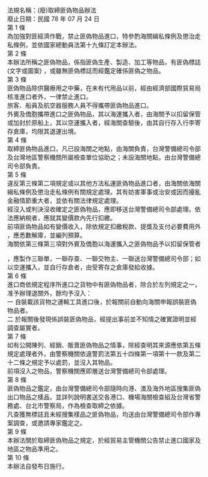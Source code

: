 法規名稱：(廢)取締匪偽物品辦法  
廢止日期：民國 78 年 07 月 24 日  
第 1 條  
為加強對匪經濟作戰，禁止匪偽物品進口，特參酌海關緝私條例及懲治走  
私條例，並依國家總動員法第十九條訂定本辦法。  
第 2 條  
本辦法所稱之匪偽物品，係指匪偽生產、製造、加工等物品，有匪偽標誌  
(文字或圖案) ，或雖無匪偽標誌而經鑑定確係匪偽之物品。  
第 3 條  
匪偽物品除供醫療用之中藥，在未有代用品以前，經由經濟部國際貿易局  
核准進口者外，一律禁止進口。  
旅客、船員及航空器服務人員不得攜帶匪偽物品進口。  
外賓及僑胞攜帶進口之匪偽物品，其以海運攜入者，由海關予以扣留保管  
或加封於原船上，其以空運攜入者，經海關查驗後，由其自行存入行李寄  
存倉庫，均限其退運出境。  
第 4 條  
取締匪偽物品進口，凡已設海關之地點，由海關負責，台灣警備總司令部  
及台灣地區警察機關所屬檢查單位協助之；未設海關地點，由台灣警備總  
司令部負責。  
第 5 條  
違反第三條第二項規定或以其他方法私運匪偽物品進口者，由海關依海關  
緝私條例及懲治走私條例有關規定處理。其有妨害軍事或治安或因而擾亂  
金融情節重大者，並依有關法律規定處理。  
經沒入或判決沒收確定之匪偽物品，應即移送台灣警備總司令部處理。依  
法應納稅者，應就其變價款內先行扣繳。  
前項匪偽物品如有變價收入，除依規定扣繳稅款、提獎及支付必要費用外  
，應悉數解庫，並編列預算。  
海關依第三條第三項對外賓及僑胞以海運攜入之匪偽物品予以扣留保管者  


，應製作三聯單，一聯存查、一聯交物主、一聯送台灣警備總司令部；如  
以空運攜入，並自行存倉者，由受寄存之倉庫發給收據。  
第 6 條  
進口商依規定程序所進口之貨物中有匪偽物品者，除合於左列規定之一，  
准予辦理退關外，餘均予沒入：  
一 自裝載該貨物之運輸工具進口後，於報關前自動向海關申報誤裝匪偽  
物品者。  
二 於報關後發現係誤裝匪偽物品，經提出事前並不知情之確實證明並經  
調查屬實者。  
第 7 條  
如有公開陳列、經銷、販賣匪偽物品之情事，除經查明其來源應依第五條  
規定處理者外，由警察機關依違警罰法第五十四條第一項第十一款及第二  
十二條之規定予以處罰，並沒入其物品。  
前項沒入之物品，警察機關應即層送台灣警備總司令部處理。  
第 8 條  
匪偽物品之鑑定，由台灣警備總司令部隨時向港、澳及海外地區搜集匪偽  
出口物品之樣品，並詳列說明書送交各港口、機場海關檢查組及台灣省警  
務處、台北市警察局，作為檢查取締之依據。  
凡查獲無標誌且未經搜集樣品之匪偽物品，均送由台灣警備總司令部作專  
案調查，或邀請專家鑑定之。  
第 9 條  
本辦法關於取締匪偽物品之規定，於經貿易主管機關公告禁止進口國家及  
地區之物品準用之。  
第 10 條  
本辦法自發布日施行。  


